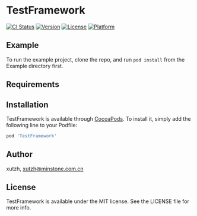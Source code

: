 # TestFramework

[![CI Status](https://img.shields.io/travis/xutzh/TestFramework.svg?style=flat)](https://travis-ci.org/xutzh/TestFramework)
[![Version](https://img.shields.io/cocoapods/v/TestFramework.svg?style=flat)](https://cocoapods.org/pods/TestFramework)
[![License](https://img.shields.io/cocoapods/l/TestFramework.svg?style=flat)](https://cocoapods.org/pods/TestFramework)
[![Platform](https://img.shields.io/cocoapods/p/TestFramework.svg?style=flat)](https://cocoapods.org/pods/TestFramework)

## Example

To run the example project, clone the repo, and run `pod install` from the Example directory first.

## Requirements

## Installation

TestFramework is available through [CocoaPods](https://cocoapods.org). To install
it, simply add the following line to your Podfile:

```ruby
pod 'TestFramework'
```

## Author

xutzh, xutzh@minstone.com.cn

## License

TestFramework is available under the MIT license. See the LICENSE file for more info.
